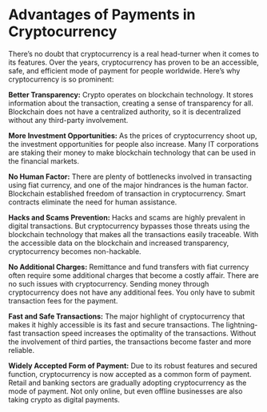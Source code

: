 # Advantages of Payments in Cryptocurrency

There’s no doubt that cryptocurrency is a real head-turner when it comes to its features. Over the years, cryptocurrency has proven to be an accessible, safe, and efficient mode of payment for people worldwide. Here’s why cryptocurrency is so prominent:

**Better Transparency:** Crypto operates on blockchain technology. It stores information about the transaction, creating a sense of transparency for all. Blockchain does not have a centralized authority, so it is decentralized without any third-party involvement.

**More Investment Opportunities:** As the prices of cryptocurrency shoot up, the investment opportunities for people also increase. Many IT corporations are staking their money to make blockchain technology that can be used in the financial markets.

**No Human Factor:** There are plenty of bottlenecks involved in transacting using fiat currency, and one of the major hindrances is the human factor. Blockchain established freedom of transaction in cryptocurrency. Smart contracts eliminate the need for human assistance.

**Hacks and Scams Prevention:** Hacks and scams are highly prevalent in digital transactions. But cryptocurrency bypasses those threats using the blockchain technology that makes all the transactions easily traceable. With the accessible data on the blockchain and increased transparency, cryptocurrency becomes non-hackable.

**No Additional Charges:** Remittance and fund transfers with fiat currency often require some additional charges that become a costly affair. There are no such issues with cryptocurrency. Sending money through cryptocurrency does not have any additional fees. You only have to submit transaction fees for the payment.&#x20;

**Fast and Safe Transactions:** The major highlight of cryptocurrency that makes it highly accessible is its fast and secure transactions. The lightning-fast transaction speed increases the optimality of the transactions. Without the involvement of third parties, the transactions become faster and more reliable.

**Widely Accepted Form of Payment:** Due to its robust features and secured function, cryptocurrency is now accepted as a common form of payment. Retail and banking sectors are gradually adopting cryptocurrency as the mode of payment. Not only online, but even offline businesses are also taking crypto as digital payments.

